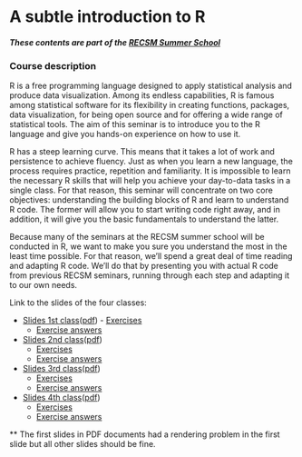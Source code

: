 # A subtle introduction to R
#### _These contents are part of the [RECSM Summer School](https://www.upf.edu/web/survey/summer-school-2019)_

### Course description
R is a free programming language designed to apply statistical analysis and produce data visualization. Among its endless capabilities, R is famous among statistical software for its flexibility in creating functions, packages, data visualization, for being open source and for offering a wide range of statistical tools. The aim of this seminar is to introduce you to the R language and give you hands-on experience on how to use it.

R has a steep learning curve. This means that it takes a lot of work and persistence to achieve fluency. Just as when you learn a new language, the process requires practice, repetition and familiarity. It is impossible to learn the necessary R skills that will help you achieve your day-to-data tasks in a single class. For that reason, this seminar will concentrate on two core objectives: understanding the building blocks of R and learn to understand R code. The former will allow you to start writing code right away, and in addition, it will give you the basic fundamentals to understand the latter.

Because many of the seminars at the RECSM summer school will be conducted in R, we want to make you sure you understand the most in the least time possible. For that reason, we’ll spend a great deal of time reading and adapting R code. We’ll do that by presenting you with actual R code from previous RECSM seminars, running through each step and adapting it to our own needs.

Link to the slides of the four classes:

- [Slides 1st class](./class_1/Slides/slides.html)([pdf](./class_1/Slides/slides_1.pdf))  - [Exercises](./class_1/exercises/exercises_noanswers.R)
  - [Exercise answers](./class_1/exercises/exercises_answers.R)
- [Slides 2nd class](./class_2/Slides/slides.html)([pdf](./class_2/Slides/slides_2.pdf))
  - [Exercises](./class_2/exercises/exercises_noanswers.R)
  - [Exercise answers](./class_2/exercises/exercises_answers.R)
- [Slides 3rd class](./class_3/Slides/slides.html)([pdf](./class_3/Slides/slides_3.pdf))
  - [Exercises](./class_3/exercises/exercises_noanswers.R)
  - [Exercise answers](./class_3/exercises/exercises_answers.R)
- [Slides 4th class](./class_4/Slides/slides.html)([pdf](./class_3/Slides/slides_3.pdf))
  - [Exercises](./class_4/exercises/exercises_noanswers.R)
  - [Exercise answers](./class_4/exercises/exercises_answers.R)

** The first slides in PDF documents had a rendering problem in the first slide but all other slides should be fine.
